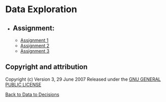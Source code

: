 # Data Exploration
 * ## Assignment:
      *   [Assignment 1]()
      *   [Assignment 2]()
      *   [Assignment 3]()

## Copyright and attribution
Copyright (c)  Version 3, 29 June 2007  Released under the [GNU GENERAL PUBLIC LICENSE](https://github.com/saikrishnags05/Data-to-Decisions/blob/429fafefdf300ddd4942f2154323588806f3d907/LICENSE)

[Back to Data to Decisions](https://github.com/saikrishnags05/Data-to-Decisions/blob/a6aea328c9f1008f88962ab620fd622702288c1f/README.md)
